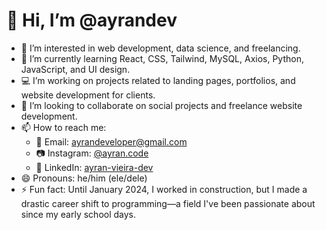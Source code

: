 # 👋 Hi, I’m @ayrandev  
- 👀 I’m interested in web development, data science, and freelancing.  
- 🌱 I’m currently learning React, CSS, Tailwind, MySQL, Axios, Python, JavaScript, and UI design.
- 💻 I’m working on projects related to landing pages, portfolios, and website development for clients.    
- 💞️ I’m looking to collaborate on social projects and freelance website development.  
- 📫 How to reach me:  
  - 📧 Email: ayrandeveloper@gmail.com  
  - 📷 Instagram: [@ayran.code](https://www.instagram.com/ayran.code)  
  - 💼 LinkedIn: [ayran-vieira-dev](https://www.linkedin.com/in/ayran-vieira-dev)  
- 😄 Pronouns: he/him (ele/dele)  
- ⚡ Fun fact: Until January 2024, I worked in construction, but I made a drastic career shift to programming—a field I've been passionate about since my early school days. 

<!---
ayrandev/ayrandev is a ✨ special ✨ repository because its `README.md` (this file) appears on your GitHub profile.
You can click the Preview link to take a look at your changes.
--->
